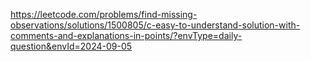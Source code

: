 https://leetcode.com/problems/find-missing-observations/solutions/1500805/c-easy-to-understand-solution-with-comments-and-explanations-in-points/?envType=daily-question&envId=2024-09-05
